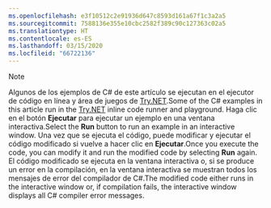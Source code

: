 ```yaml
---
ms.openlocfilehash: e3f10512c2e91936d647c8593d161a67f1c3a2a5
ms.sourcegitcommit: 7588136e355e10cbc2582f389c90c127363c02a5
ms.translationtype: HT
ms.contentlocale: es-ES
ms.lasthandoff: 03/15/2020
ms.locfileid: "66722136"
---
```


> [!NOTE]
> <span data-ttu-id="c5113-101">Algunos de los ejemplos de C# de este artículo se ejecutan en el ejecutor de código en línea y área de juegos de [Try.NET](https://dotnet.microsoft.com/platform/try-dotnet).</span><span class="sxs-lookup"><span data-stu-id="c5113-101">Some of the C# examples in this article run in the [Try.NET](https://dotnet.microsoft.com/platform/try-dotnet) inline code runner and playground.</span></span> <span data-ttu-id="c5113-102">Haga clic en el botón **Ejecutar** para ejecutar un ejemplo en una ventana interactiva.</span><span class="sxs-lookup"><span data-stu-id="c5113-102">Select the **Run** button to run an example in an interactive window.</span></span> <span data-ttu-id="c5113-103">Una vez que se ejecuta el código, puede modificar y ejecutar el código modificado si vuelve a hacer clic en **Ejecutar**.</span><span class="sxs-lookup"><span data-stu-id="c5113-103">Once you execute the code, you can modify it and run the modified code by selecting **Run** again.</span></span> <span data-ttu-id="c5113-104">El código modificado se ejecuta en la ventana interactiva o, si se produce un error en la compilación, en la ventana interactiva se muestran todos los mensajes de error del compilador de C#.</span><span class="sxs-lookup"><span data-stu-id="c5113-104">The modified code either runs in the interactive window or, if compilation fails, the interactive window displays all C# compiler error messages.</span></span>  
